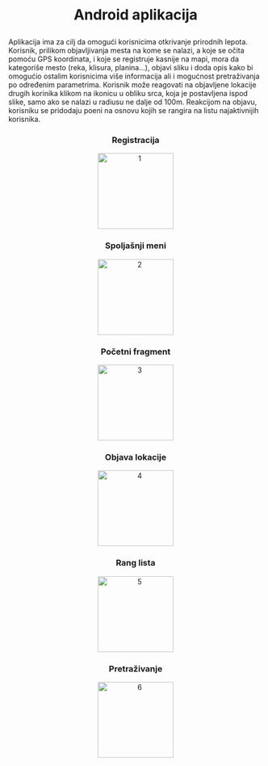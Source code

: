 # <p align="center"> Android aplikacija </p>

Aplikacija ima za cilj da omogući korisnicima otkrivanje prirodnih lepota. Korisnik, prilikom objavljivanja mesta na kome se nalazi, a koje se očita pomoću GPS koordinata, i koje se registruje kasnije na mapi, mora da kategoriše mesto (reka, klisura, planina...), objavi sliku i doda opis kako bi omogućio ostalim korisnicima više informacija ali i mogućnost pretraživanja po određenim parametrima.
Korisnik može reagovati na objavljene lokacije drugih korinika klikom na ikonicu u obliku srca, koja je postavljena ispod slike, samo ako se nalazi u radiusu ne dalje od 100m. Reakcijom na objavu, korisniku se pridodaju poeni na osnovu kojih se rangira na listu najaktivnijih korisnika.

### <p align="center"> Registracija </p>

<p align="center">
  <img alt="1" width=150 src="https://github.com/zdravkoovic/Mobilna-Aplikacija/assets/76448150/afa42228-fb7a-42db-a66e-493b73b4b770"/> 
</p>

### <p align="center"> Spoljašnji meni </p>

<p align="center">
  <img alt="2" width=150 src="https://github.com/zdravkoovic/Mobilna-Aplikacija/assets/76448150/68032645-1b90-4663-afeb-4217ba58adc1"/> 
</p>

### <p align="center"> Početni fragment </p>

<p align="center">
  <img alt="3" width=150 src="https://github.com/zdravkoovic/Mobilna-Aplikacija/assets/76448150/ec59b2e5-0ba1-4b7a-a6f1-80a6f7d4372e"/> 
</p>

### <p align="center"> Objava lokacije </p>

<p align="center">
  <img alt="4" width=150 src="https://github.com/zdravkoovic/Mobilna-Aplikacija/assets/76448150/6467021d-e877-4140-8644-4b51a332121e"/> 
</p>

### <p align="center"> Rang lista </p>

<p align="center">
  <img alt="5" width=150 src="https://github.com/zdravkoovic/Mobilna-Aplikacija/assets/76448150/8a7f08b4-6090-46d7-b935-58209436df02"/> 
</p>

### <p align="center"> Pretraživanje </p>

<p align="center">
  <img alt="6" width=150 src="https://github.com/zdravkoovic/Mobilna-Aplikacija/assets/76448150/d8aab79b-ff37-4b9c-84ed-cc23e2abee91"/> 
</p>
